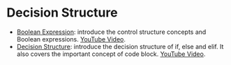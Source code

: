 # Decision Structure

- [Boolean Expression](boolean-expression.ipynb): introduce the control structure concepts and Boolean expressions. [YouTube Video](https://youtu.be/BWH6Yj6rUyY).
- [Decision Structure](decision-structure.ipynb): introduce the decision structure of if, else and elif. It also covers the important concept of code block. [YouTube Video](https://youtu.be/uwuLu6t95ow).
